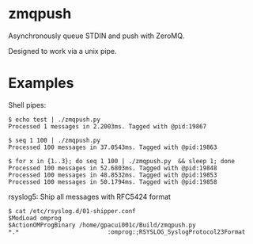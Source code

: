 zmqpush
=======

Asynchronously queue STDIN and push with ZeroMQ.

Designed to work via a unix pipe.


Examples
=======

Shell pipes:
```
$ echo test | ./zmqpush.py 
Processed 1 messages in 2.2003ms. Tagged with @pid:19867

$ seq 1 100 | ./zmqpush.py 
Processed 100 messages in 37.0543ms. Tagged with @pid:19863

$ for x in {1..3}; do seq 1 100 | ./zmqpush.py  && sleep 1; done
Processed 100 messages in 52.6803ms. Tagged with @pid:19848
Processed 100 messages in 48.8532ms. Tagged with @pid:19853
Processed 100 messages in 50.1794ms. Tagged with @pid:19858
```

rsyslog5: Ship all messages with RFC5424 format
```
$ cat /etc/rsyslog.d/01-shipper.conf 
$ModLoad omprog
$ActionOMProgBinary /home/gpacui001c/Build/zmqpush.py
*.*							:omprog:;RSYSLOG_SyslogProtocol23Format
```

